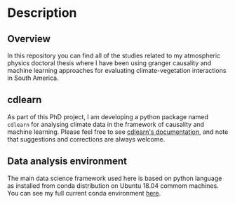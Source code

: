 # Description

## Overview

In this repository you can find all of the studies related to my atmospheric physics doctoral thesis where I have been using granger causality and machine learning approaches for evaluating climate-vegetation interactions in South America.

## cdlearn

As part of this PhD project, I am developing a python package named `cdlearn` for analysing climate data in the framework of causality and machine learning. Please feel free to see [cdlearn's documentation](https://cdlearn.readthedocs.io/en/latest/?), and note that suggestions and corrections are always welcome.

## Data analysis environment

The main data science framework used here is based on python language as installed from conda distribution on Ubuntu 18.04 commom machines. You can see my full current conda environment [here](https://github.com/SandroAlex/python_environment).

